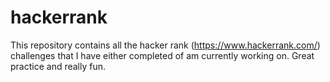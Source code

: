 # hackerrank

This repository contains all the hacker rank (https://www.hackerrank.com/) challenges that I have either completed of am currently working on. Great practice and really fun.
